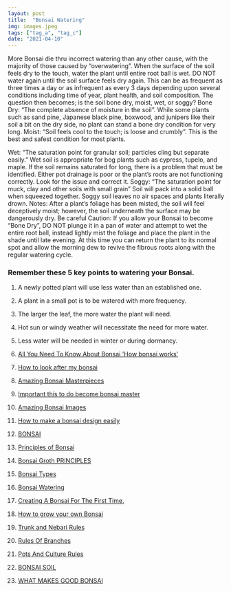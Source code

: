 ```yaml
---
layout: post
title:  "Bonsai Watering"
img: images.jpeg
tags: ["tag_a", "tag_c"]
date: "2021-04-10"
---
```

 
More Bonsai die thru incorrect watering than any other cause, with the
majority of those caused by “overwatering”. When the surface of the soil feels dry to the
touch, water the plant until entire root ball is wet. DO NOT water again until the soil surface
feels dry again. This can be as frequent as three times a day or as infrequent as every 3 days
depending upon several conditions including time of year, plant health, and soil composition.
The question then becomes; is the soil bone dry, moist, wet, or soggy?
Bone Dry: “The complete absence of moisture in the soil”. While some plants such as sand
pine, Japanese black pine, boxwood, and junipers like their soil a bit on the dry side, no plant
can stand a bone dry condition for very long.
Moist: “Soil feels cool to the touch; is loose and crumbly”. This is the best and safest condition
for most plants.
<!--adsense-->

Wet: “The saturation point for granular soil; particles cling but separate easily.” Wet soil is
appropriate for bog plants such as cypress, tupelo, and maple. If the soil remains saturated for
long, there is a problem that must be identified. Either pot drainage is poor or the plant’s roots
are not functioning correctly. Look for the issue and correct it.
Soggy: “The saturation point for muck, clay and other soils with small grain” Soil will pack into
a solid ball when squeezed together. Soggy soil leaves no air spaces and plants literally drown.
Notes: After a plant’s foliage has been misted, the soil will feel deceptively moist; however,
the soil underneath the surface may be dangerously dry. Be careful
Caution: If you allow your Bonsai to become “Bone Dry”, DO NOT plunge it in a pan of water
and attempt to wet the entire root ball, instead lightly mist the foliage and place the plant in
the shade until late evening. At this time you can return the plant to its normal spot and allow
the morning dew to revive the fibrous roots along with the regular watering cycle. 
<!--adsense-->

### Remember these 5 key points to watering your Bonsai.
1. A newly potted plant will use less water than an established one.
2. A plant in a small pot is to be watered with more frequency.
3. The larger the leaf, the more water the plant will need.
4. Hot sun or windy weather will necessitate the need for more water.
5. Less water will be needed in winter or during dormancy.


1. [All You Need To Know About Bonsai 'How bonsai works'](https://japanbonsaigarden.com/posts/bonsai_care/)
2. [How to look after my bonsai](https://japanbonsaigarden.com/posts/how_to_carering_your_bonsai/)
3. [Amazing Bonsai Masterpieces](https://japanbonsaigarden.com/posts/masterpieses1/)
4. [Important this to do become bonsai master](https://japanbonsaigarden.com/posts/masterpieses2/)
5. [Amazing Bonsai Images](https://japanbonsaigarden.com/posts/bonsaipost1/)
6. [How to make a bonsai design easily](https://japanbonsaigarden.com/posts/lerningguide1/)
7. [BONSAI](https://japanbonsaigarden.com/posts/introduction/)
8. [Principles of Bonsai](https://japanbonsaigarden.com/posts/principlesofbonsai/)
9. [Bonsai Groth PRINCIPLES](https://japanbonsaigarden.com/posts/bonsaigrouthprincipals/)
10. [Bonsai Types](https://japanbonsaigarden.com/posts/bonsaitypes/)
11. [Bonsai Watering](https://japanbonsaigarden.com/posts/bonsaiwatering/)
12. [Creating A Bonsai For The First Time.](https://japanbonsaigarden.com/posts/biginnerbasics/)
13. [How to grow your own Bonsai](https://japanbonsaigarden.com/posts/bonsaigrowing/)
14. [Trunk and Nebari Rules](https://japanbonsaigarden.com/posts/rulesofbonsai/)
15. [Rules Of Branches](https://japanbonsaigarden.com/posts/rulesofbranches/)
16. [Pots And Culture Rules](https://japanbonsaigarden.com/posts/potsandculturerules/)
17. [BONSAI SOIL](https://japanbonsaigarden.com/posts/bonsaisoil/)

18. [WHAT MAKES GOOD BONSAI](https://japanbonsaigarden.com/posts/whatmakesgoodbonsai/)
